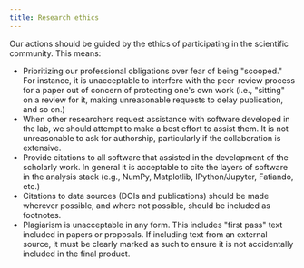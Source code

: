 ```yaml
---
title: Research ethics
---
```


Our actions should be guided by the ethics of participating in the scientific
community.
This means:

* Prioritizing our professional obligations over fear of being "scooped." For
  instance, it is unacceptable to interfere with the peer-review process for a
  paper out of concern of protecting one's own work (i.e., "sitting" on a
  review for it, making unreasonable requests to delay publication, and so on.)
* When other researchers request assistance with software developed in the lab,
  we should attempt to make a best effort to assist them. It is not
  unreasonable to ask for authorship, particularly if the collaboration is
  extensive.
* Provide citations to all software that assisted in the development of the
  scholarly work. In general it is acceptable to cite the layers of software in
  the analysis stack (e.g., NumPy, Matplotlib, IPython/Jupyter, Fatiando, etc.)
* Citations to data sources (DOIs and publications) should be made wherever
  possible, and where not possible, should be included as footnotes.
* Plagiarism is unacceptable in any form. This includes "first pass" text
  included in papers or proposals. If including text from an external source,
  it must be clearly marked as such to ensure it is not accidentally included
  in the final product.
